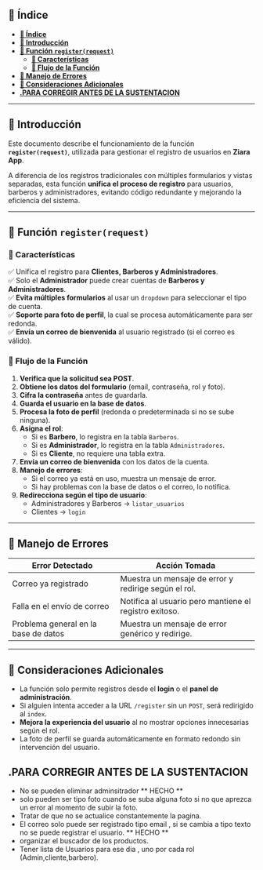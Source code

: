 
## **📌 Índice**  
- [**📌 Índice**](#-índice)
- [**🔹 Introducción**](#-introducción)
- [**🔹 Función `register(request)`**](#-función-registerrequest)
  - [**📌 Características**](#-características)
  - [**📌 Flujo de la Función**](#-flujo-de-la-función)
- [**🔹 Manejo de Errores**](#-manejo-de-errores)
- [**🔹 Consideraciones Adicionales**](#-consideraciones-adicionales)
- [**.PARA CORREGIR ANTES DE LA SUSTENTACION**](#para-corregir-antes-de-la-sustentacion)

---

## **🔹 Introducción**  
Este documento describe el funcionamiento de la función **`register(request)`**, utilizada para gestionar el registro de usuarios en **Ziara App**.  

A diferencia de los registros tradicionales con múltiples formularios y vistas separadas, esta función **unifica el proceso de registro** para usuarios, barberos y administradores, evitando código redundante y mejorando la eficiencia del sistema.  

---

## **🔹 Función `register(request)`**  

### **📌 Características**  
✅ Unifica el registro para **Clientes, Barberos y Administradores**.  
✅ Solo el **Administrador** puede crear cuentas de **Barberos y Administradores**.  
✅ **Evita múltiples formularios** al usar un `dropdown` para seleccionar el tipo de cuenta.  
✅ **Soporte para foto de perfil**, la cual se procesa automáticamente para ser redonda.  
✅ **Envía un correo de bienvenida** al usuario registrado (si el correo es válido).  

### **📌 Flujo de la Función**  
1. **Verifica que la solicitud sea POST**.  
2. **Obtiene los datos del formulario** (email, contraseña, rol y foto).  
3. **Cifra la contraseña** antes de guardarla.  
4. **Guarda el usuario en la base de datos**.  
5. **Procesa la foto de perfil** (redonda o predeterminada si no se sube ninguna).  
6. **Asigna el rol**:
   - Si es **Barbero**, lo registra en la tabla `Barberos`.  
   - Si es **Administrador**, lo registra en la tabla `Administradores`.  
   - Si es **Cliente**, no requiere una tabla extra.  
7. **Envía un correo de bienvenida** con los datos de la cuenta.  
8. **Manejo de errores**:  
   - Si el correo ya está en uso, muestra un mensaje de error.  
   - Si hay problemas con la base de datos o el correo, lo notifica.  
9. **Redirecciona según el tipo de usuario**:
   - Administradores y Barberos → `listar_usuarios`  
   - Clientes → `login`  

---

## **🔹 Manejo de Errores**  
| Error Detectado | Acción Tomada |
|----------------|--------------|
| Correo ya registrado | Muestra un mensaje de error y redirige según el rol. |
| Falla en el envío de correo | Notifica al usuario pero mantiene el registro exitoso. |
| Problema general en la base de datos | Muestra un mensaje de error genérico y redirige. |

---

## **🔹 Consideraciones Adicionales**  
- La función solo permite registros desde el **login** o el **panel de administración**.  
- Si alguien intenta acceder a la URL `/register` sin un `POST`, será redirigido al `index`.  
- **Mejora la experiencia del usuario** al no mostrar opciones innecesarias según el rol.  
- La foto de perfil se guarda automáticamente en formato redondo sin intervención del usuario.  



## **.PARA CORREGIR ANTES DE LA SUSTENTACION**

- No se pueden eliminar adminsitrador  ** HECHO **
- solo pueden ser tipo foto cuando se suba alguna foto si no que aprezca un error al momento de subir la foto.
- Tratar de que no se actualice constantemente la pagina.
- El correo solo puede ser registrado tipo email , si se cambia a tipo texto no se puede registrar el usuario. ** HECHO **
- organizar el buscador de los productos.
- Tener lista de Usuarios para ese dia , uno por cada rol (Admin,cliente,barbero).